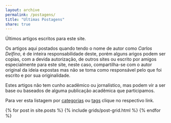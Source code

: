 ```yaml
---
layout: archive
permalink: /postagens/
title: "Ultimas Postagens"
share: true
---
```

Últimos artigos escritos para este site.

<!--more-->

Os artigos aqui postados quando tendo o nome de autor como *Carlos Delfino*, é de inteira responsabilidade deste, porém alguns arigos podem ser copias, com a devida autorização, de outros sites ou escrito por amigos especialmente para este site, neste caso, compartilha-se com o autor original da ideia expostas mas não se toma como  responsável pelo que foi escrito e por sua originalidade.

Estes artigos não tem cunho acadêmico ou jornalístico, mas podem vir a ser base ou baseados de alguma publicação acadêmica que participamos.

Para ver esta listagem por [categorias](/categorias) ou [tags](/tags) clique no respectivo link.

<div class="tiles">
{% for post in site.posts %}
	{% include grids/post-grid.html %}
{% endfor %}
</div><!-- /.tiles -->
